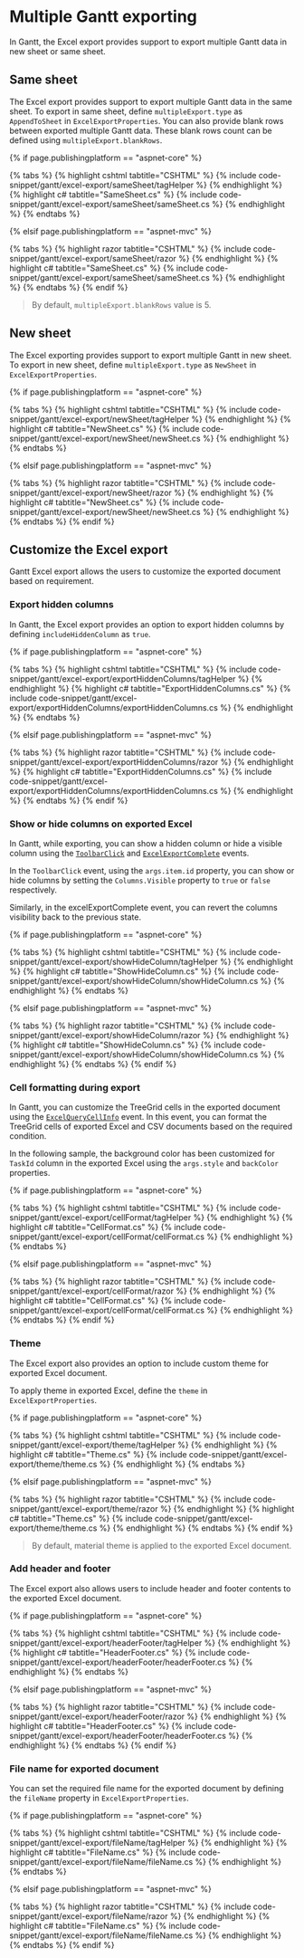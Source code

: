 # Multiple Gantt exporting

In Gantt, the Excel export provides support to export multiple Gantt data in new sheet or same sheet.

## Same sheet

The Excel export provides support to export multiple Gantt data in the same sheet. To export in same sheet, define `multipleExport.type` as `AppendToSheet` in `ExcelExportProperties`. You can also provide blank rows between exported multiple Gantt data. These blank rows count can be defined using `multipleExport.blankRows`.

{% if page.publishingplatform == "aspnet-core" %}

{% tabs %}
{% highlight cshtml tabtitle="CSHTML" %}
{% include code-snippet/gantt/excel-export/sameSheet/tagHelper %}
{% endhighlight %}
{% highlight c# tabtitle="SameSheet.cs" %}
{% include code-snippet/gantt/excel-export/sameSheet/sameSheet.cs %}
{% endhighlight %}
{% endtabs %}

{% elsif page.publishingplatform == "aspnet-mvc" %}

{% tabs %}
{% highlight razor tabtitle="CSHTML" %}
{% include code-snippet/gantt/excel-export/sameSheet/razor %}
{% endhighlight %}
{% highlight c# tabtitle="SameSheet.cs" %}
{% include code-snippet/gantt/excel-export/sameSheet/sameSheet.cs %}
{% endhighlight %}
{% endtabs %}
{% endif %}



>By default, `multipleExport.blankRows` value is 5.

## New sheet

The Excel exporting provides support to export multiple Gantt in new sheet. To export in new sheet, define `multipleExport.type` as `NewSheet` in `ExcelExportProperties`.

{% if page.publishingplatform == "aspnet-core" %}

{% tabs %}
{% highlight cshtml tabtitle="CSHTML" %}
{% include code-snippet/gantt/excel-export/newSheet/tagHelper %}
{% endhighlight %}
{% highlight c# tabtitle="NewSheet.cs" %}
{% include code-snippet/gantt/excel-export/newSheet/newSheet.cs %}
{% endhighlight %}
{% endtabs %}

{% elsif page.publishingplatform == "aspnet-mvc" %}

{% tabs %}
{% highlight razor tabtitle="CSHTML" %}
{% include code-snippet/gantt/excel-export/newSheet/razor %}
{% endhighlight %}
{% highlight c# tabtitle="NewSheet.cs" %}
{% include code-snippet/gantt/excel-export/newSheet/newSheet.cs %}
{% endhighlight %}
{% endtabs %}
{% endif %}



## Customize the Excel export

Gantt Excel export allows the users to customize the exported document based on requirement.

### Export hidden columns

In Gantt, the Excel export provides an option to export hidden columns by defining `includeHiddenColumn` as `true`.

{% if page.publishingplatform == "aspnet-core" %}

{% tabs %}
{% highlight cshtml tabtitle="CSHTML" %}
{% include code-snippet/gantt/excel-export/exportHiddenColumns/tagHelper %}
{% endhighlight %}
{% highlight c# tabtitle="ExportHiddenColumns.cs" %}
{% include code-snippet/gantt/excel-export/exportHiddenColumns/exportHiddenColumns.cs %}
{% endhighlight %}
{% endtabs %}

{% elsif page.publishingplatform == "aspnet-mvc" %}

{% tabs %}
{% highlight razor tabtitle="CSHTML" %}
{% include code-snippet/gantt/excel-export/exportHiddenColumns/razor %}
{% endhighlight %}
{% highlight c# tabtitle="ExportHiddenColumns.cs" %}
{% include code-snippet/gantt/excel-export/exportHiddenColumns/exportHiddenColumns.cs %}
{% endhighlight %}
{% endtabs %}
{% endif %}



### Show or hide columns on exported Excel

In Gantt, while exporting, you can show a hidden column or hide a visible column using the [`ToolbarClick`](https://help.syncfusion.com/cr/cref_files/aspnetcore-js2/Syncfusion.EJ2~Syncfusion.EJ2.Gantt.Gantt~ToolbarClick.html) and [`ExcelExportComplete`](https://help.syncfusion.com/cr/cref_files/aspnetcore-js2/Syncfusion.EJ2~Syncfusion.EJ2.Gantt.Gantt~ExcelExportComplete.html) events.

In the `ToolbarClick` event, using the `args.item.id` property, you can show or hide columns by setting the `Columns.Visible` property to `true` or `false` respectively.

Similarly, in the excelExportComplete event, you can revert the columns visibility back to the previous state.

{% if page.publishingplatform == "aspnet-core" %}

{% tabs %}
{% highlight cshtml tabtitle="CSHTML" %}
{% include code-snippet/gantt/excel-export/showHideColumn/tagHelper %}
{% endhighlight %}
{% highlight c# tabtitle="ShowHideColumn.cs" %}
{% include code-snippet/gantt/excel-export/showHideColumn/showHideColumn.cs %}
{% endhighlight %}
{% endtabs %}

{% elsif page.publishingplatform == "aspnet-mvc" %}

{% tabs %}
{% highlight razor tabtitle="CSHTML" %}
{% include code-snippet/gantt/excel-export/showHideColumn/razor %}
{% endhighlight %}
{% highlight c# tabtitle="ShowHideColumn.cs" %}
{% include code-snippet/gantt/excel-export/showHideColumn/showHideColumn.cs %}
{% endhighlight %}
{% endtabs %}
{% endif %}



### Cell formatting during export

In Gantt, you can customize the TreeGrid cells in the exported document using the [`ExcelQueryCellInfo`](https://help.syncfusion.com/cr/cref_files/aspnetcore-js2/Syncfusion.EJ2~Syncfusion.EJ2.Gantt.Gantt~ExcelQueryCellInfo.html) event. In this event, you can format the TreeGrid cells of exported Excel and CSV documents based on the required condition.

In the following sample, the background color has been customized for `TaskId` column in the exported Excel using the `args.style` and `backColor` properties.

{% if page.publishingplatform == "aspnet-core" %}

{% tabs %}
{% highlight cshtml tabtitle="CSHTML" %}
{% include code-snippet/gantt/excel-export/cellFormat/tagHelper %}
{% endhighlight %}
{% highlight c# tabtitle="CellFormat.cs" %}
{% include code-snippet/gantt/excel-export/cellFormat/cellFormat.cs %}
{% endhighlight %}
{% endtabs %}

{% elsif page.publishingplatform == "aspnet-mvc" %}

{% tabs %}
{% highlight razor tabtitle="CSHTML" %}
{% include code-snippet/gantt/excel-export/cellFormat/razor %}
{% endhighlight %}
{% highlight c# tabtitle="CellFormat.cs" %}
{% include code-snippet/gantt/excel-export/cellFormat/cellFormat.cs %}
{% endhighlight %}
{% endtabs %}
{% endif %}



### Theme

The Excel export also provides an option to include custom theme for exported Excel document.

To apply theme in exported Excel, define the `theme` in `ExcelExportProperties`.

{% if page.publishingplatform == "aspnet-core" %}

{% tabs %}
{% highlight cshtml tabtitle="CSHTML" %}
{% include code-snippet/gantt/excel-export/theme/tagHelper %}
{% endhighlight %}
{% highlight c# tabtitle="Theme.cs" %}
{% include code-snippet/gantt/excel-export/theme/theme.cs %}
{% endhighlight %}
{% endtabs %}

{% elsif page.publishingplatform == "aspnet-mvc" %}

{% tabs %}
{% highlight razor tabtitle="CSHTML" %}
{% include code-snippet/gantt/excel-export/theme/razor %}
{% endhighlight %}
{% highlight c# tabtitle="Theme.cs" %}
{% include code-snippet/gantt/excel-export/theme/theme.cs %}
{% endhighlight %}
{% endtabs %}
{% endif %}



> By default, material theme is applied to the exported Excel document.

### Add header and footer

The Excel export also allows users to include header and footer contents to the exported Excel document.

{% if page.publishingplatform == "aspnet-core" %}

{% tabs %}
{% highlight cshtml tabtitle="CSHTML" %}
{% include code-snippet/gantt/excel-export/headerFooter/tagHelper %}
{% endhighlight %}
{% highlight c# tabtitle="HeaderFooter.cs" %}
{% include code-snippet/gantt/excel-export/headerFooter/headerFooter.cs %}
{% endhighlight %}
{% endtabs %}

{% elsif page.publishingplatform == "aspnet-mvc" %}

{% tabs %}
{% highlight razor tabtitle="CSHTML" %}
{% include code-snippet/gantt/excel-export/headerFooter/razor %}
{% endhighlight %}
{% highlight c# tabtitle="HeaderFooter.cs" %}
{% include code-snippet/gantt/excel-export/headerFooter/headerFooter.cs %}
{% endhighlight %}
{% endtabs %}
{% endif %}



### File name for exported document

You can set the required file name for the exported document by defining the `fileName` property in `ExcelExportProperties`.

{% if page.publishingplatform == "aspnet-core" %}

{% tabs %}
{% highlight cshtml tabtitle="CSHTML" %}
{% include code-snippet/gantt/excel-export/fileName/tagHelper %}
{% endhighlight %}
{% highlight c# tabtitle="FileName.cs" %}
{% include code-snippet/gantt/excel-export/fileName/fileName.cs %}
{% endhighlight %}
{% endtabs %}

{% elsif page.publishingplatform == "aspnet-mvc" %}

{% tabs %}
{% highlight razor tabtitle="CSHTML" %}
{% include code-snippet/gantt/excel-export/fileName/razor %}
{% endhighlight %}
{% highlight c# tabtitle="FileName.cs" %}
{% include code-snippet/gantt/excel-export/fileName/fileName.cs %}
{% endhighlight %}
{% endtabs %}
{% endif %}